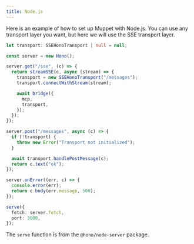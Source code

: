 ```yaml
---
title: Node.js
---
```


Here is an example of how to set up Muppet with Node.js. You can use any transport layer you want, but here we will use the SSE transport layer.

```ts
let transport: SSEHonoTransport | null = null;

const server = new Hono();

server.get("/sse", (c) => {
  return streamSSE(c, async (stream) => {
    transport = new SSEHonoTransport("/messages");
    transport.connectWithStream(stream);

    await bridge({
      mcp,
      transport,
    });
  });
});

server.post("/messages", async (c) => {
  if (!transport) {
    throw new Error("Transport not initialized");
  }

  await transport.handlePostMessage(c);
  return c.text("ok");
});

server.onError((err, c) => {
  console.error(err);
  return c.body(err.message, 500);
});

serve({
  fetch: server.fetch,
  port: 3000,
});
```

The `serve` function is from the `@hono/node-server` package.
